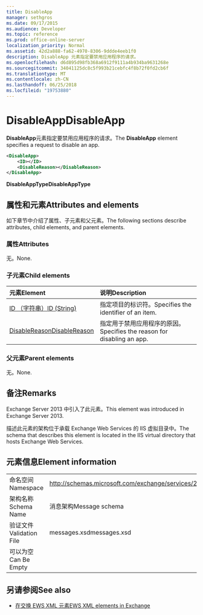 ```yaml
---
title: DisableApp
manager: sethgros
ms.date: 09/17/2015
ms.audience: Developer
ms.topic: reference
ms.prod: office-online-server
localization_priority: Normal
ms.assetid: 42d2a888-fa62-4970-8306-9ddde4eeb1f0
description: DisableApp 元素指定要禁用应用程序的请求。
ms.openlocfilehash: d6d895d98fb368a6912f9111a4b934ba9631268e
ms.sourcegitcommit: 34041125dc8c5f993b21cebfc4f8b72f0fd2cb6f
ms.translationtype: MT
ms.contentlocale: zh-CN
ms.lasthandoff: 06/25/2018
ms.locfileid: "19753880"
---
```

# <a name="disableapp"></a><span data-ttu-id="203c4-103">DisableApp</span><span class="sxs-lookup"><span data-stu-id="203c4-103">DisableApp</span></span>

<span data-ttu-id="203c4-104">**DisableApp**元素指定要禁用应用程序的请求。</span><span class="sxs-lookup"><span data-stu-id="203c4-104">The **DisableApp** element specifies a request to disable an app.</span></span> 
  
```XML
<DisableApp>
    <ID></ID>
    <DisableReason></DisableReason>
</DisableApp>
```

 <span data-ttu-id="203c4-105">**DisableAppType**</span><span class="sxs-lookup"><span data-stu-id="203c4-105">**DisableAppType**</span></span>
## <a name="attributes-and-elements"></a><span data-ttu-id="203c4-106">属性和元素</span><span class="sxs-lookup"><span data-stu-id="203c4-106">Attributes and elements</span></span>

<span data-ttu-id="203c4-107">如下章节中介绍了属性、子元素和父元素。</span><span class="sxs-lookup"><span data-stu-id="203c4-107">The following sections describe attributes, child elements, and parent elements.</span></span>
  
### <a name="attributes"></a><span data-ttu-id="203c4-108">属性</span><span class="sxs-lookup"><span data-stu-id="203c4-108">Attributes</span></span>

<span data-ttu-id="203c4-109">无。</span><span class="sxs-lookup"><span data-stu-id="203c4-109">None.</span></span>
  
### <a name="child-elements"></a><span data-ttu-id="203c4-110">子元素</span><span class="sxs-lookup"><span data-stu-id="203c4-110">Child elements</span></span>

|<span data-ttu-id="203c4-111">**元素**</span><span class="sxs-lookup"><span data-stu-id="203c4-111">**Element**</span></span>|<span data-ttu-id="203c4-112">**说明**</span><span class="sxs-lookup"><span data-stu-id="203c4-112">**Description**</span></span>|
|:-----|:-----|
|[<span data-ttu-id="203c4-113">ID （字符串）</span><span class="sxs-lookup"><span data-stu-id="203c4-113">ID (String)</span></span>](id-string.md) <br/> |<span data-ttu-id="203c4-114">指定项目的标识符。</span><span class="sxs-lookup"><span data-stu-id="203c4-114">Specifies the identifier of an item.</span></span>  <br/> |
|[<span data-ttu-id="203c4-115">DisableReason</span><span class="sxs-lookup"><span data-stu-id="203c4-115">DisableReason</span></span>](disablereason.md) <br/> |<span data-ttu-id="203c4-116">指定用于禁用应用程序的原因。</span><span class="sxs-lookup"><span data-stu-id="203c4-116">Specifies the reason for disabling an app.</span></span>  <br/> |
   
### <a name="parent-elements"></a><span data-ttu-id="203c4-117">父元素</span><span class="sxs-lookup"><span data-stu-id="203c4-117">Parent elements</span></span>

<span data-ttu-id="203c4-118">无。</span><span class="sxs-lookup"><span data-stu-id="203c4-118">None.</span></span>
  
## <a name="remarks"></a><span data-ttu-id="203c4-119">备注</span><span class="sxs-lookup"><span data-stu-id="203c4-119">Remarks</span></span>

<span data-ttu-id="203c4-120">Exchange Server 2013 中引入了此元素。</span><span class="sxs-lookup"><span data-stu-id="203c4-120">This element was introduced in Exchange Server 2013.</span></span>
  
<span data-ttu-id="203c4-121">描述此元素的架构位于承载 Exchange Web Services 的 IIS 虚拟目录中。</span><span class="sxs-lookup"><span data-stu-id="203c4-121">The schema that describes this element is located in the IIS virtual directory that hosts Exchange Web Services.</span></span>
  
## <a name="element-information"></a><span data-ttu-id="203c4-122">元素信息</span><span class="sxs-lookup"><span data-stu-id="203c4-122">Element information</span></span>

|||
|:-----|:-----|
|<span data-ttu-id="203c4-123">命名空间</span><span class="sxs-lookup"><span data-stu-id="203c4-123">Namespace</span></span>  <br/> |http://schemas.microsoft.com/exchange/services/2006/messages  <br/> |
|<span data-ttu-id="203c4-124">架构名称</span><span class="sxs-lookup"><span data-stu-id="203c4-124">Schema Name</span></span>  <br/> |<span data-ttu-id="203c4-125">消息架构</span><span class="sxs-lookup"><span data-stu-id="203c4-125">Message schema</span></span>  <br/> |
|<span data-ttu-id="203c4-126">验证文件</span><span class="sxs-lookup"><span data-stu-id="203c4-126">Validation File</span></span>  <br/> |<span data-ttu-id="203c4-127">messages.xsd</span><span class="sxs-lookup"><span data-stu-id="203c4-127">messages.xsd</span></span>  <br/> |
|<span data-ttu-id="203c4-128">可以为空</span><span class="sxs-lookup"><span data-stu-id="203c4-128">Can Be Empty</span></span>  <br/> ||
   
## <a name="see-also"></a><span data-ttu-id="203c4-129">另请参阅</span><span class="sxs-lookup"><span data-stu-id="203c4-129">See also</span></span>

- [<span data-ttu-id="203c4-130">在交换 EWS XML 元素</span><span class="sxs-lookup"><span data-stu-id="203c4-130">EWS XML elements in Exchange</span></span>](ews-xml-elements-in-exchange.md)

